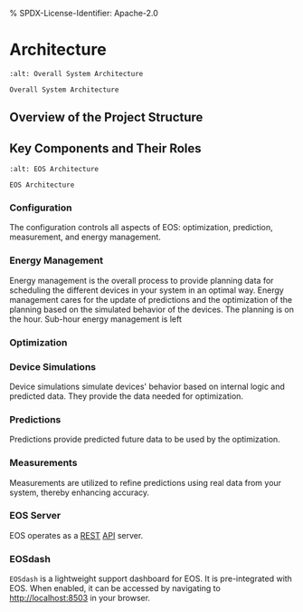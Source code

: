 % SPDX-License-Identifier: Apache-2.0

# Architecture

```{figure} ../_static/architecture-overall.png
:alt: Overall System Architecture

Overall System Architecture
```

## Overview of the Project Structure

## Key Components and Their Roles

```{figure} ../_static/architecture-system.png
:alt: EOS Architecture

EOS Architecture
```

### Configuration

The configuration controls all aspects of EOS: optimization, prediction, measurement, and energy management.

### Energy Management

Energy management is the overall process to provide planning data for scheduling the different devices in your system in an optimal way. Energy management cares for the update of predictions and the optimization of the planning based on the simulated behavior of the devices. The planning is on the hour. Sub-hour energy management is left

### Optimization

### Device Simulations

Device simulations simulate devices' behavior based on internal logic and predicted data. They provide the data needed for optimization.

### Predictions

Predictions provide predicted future data to be used by the optimization.

### Measurements

Measurements are utilized to refine predictions using real data from your system, thereby enhancing accuracy.

### EOS Server

EOS operates as a [REST](https://en.wikipedia.org/wiki/REST) [API](https://restfulapi.net/) server.

### EOSdash

`EOSdash` is a lightweight support dashboard for EOS. It is pre-integrated with EOS. When enabled,
it can be accessed by navigating to [http://localhost:8503](http://localhost:8503) in your browser.
